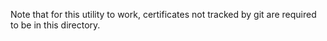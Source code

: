 Note that for this utility to work, certificates not tracked by git are required to be in this directory.

